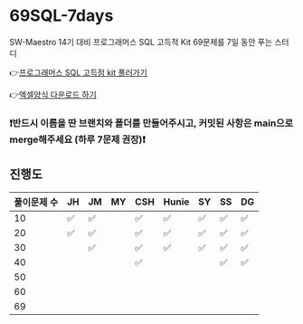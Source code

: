 # 69SQL-7days

SW-Maestro 14기 대비 프로그래머스 SQL 고득적 Kit 69문제를 7일 동안 푸는 스터디

👉[프로그래머스 SQL 고득점 kit 풀러가기](https://school.programmers.co.kr/learn/challenges?tab=sql_practice_kit)

👉[엑셀양식 다운로드 하기](https://docs.google.com/spreadsheets/d/1QXTwCkL-f9BbYO15qe2NCnqzQ03vuOh2ZA_nmWpZCCo/edit#gid=232438775)

### ❗️반드시 이름을 딴 브랜치와 폴더를 만들어주시고, 커밋된 사항은 main으로 merge해주세요 (하루 7문제 권장)❗️

## 진행도

| 풀이문제 수 | JH  | JM  | MY  | CSH | Hunie | SY  | SS  | DG  |
| ----------- | --- | --- | --- | --- | ----- | --- | --- | --- |
| 10          | ✅  | ✅  |     | ✅  | ✅    | ✅  | ✅  | ✅  |
| 20          | ✅  | ✅  |     | ✅  | ✅    | ✅  | ✅  | ✅  |
| 30          |     | ✅ |     | ✅  | ✅    | ✅  | ✅  | ✅  |
| 40          |     |     |     | ✅  |       |     | ✅  | ✅  |
| 50          |     |     |     |     |       |     |     |     |
| 60          |     |     |     |     |       |     |     |     |
| 69          |     |     |     |     |       |     |     |     |
